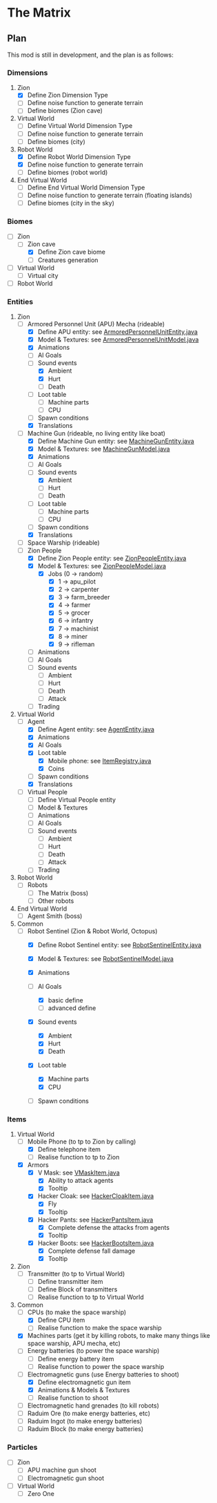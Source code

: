 # The Matrix

## Plan

This mod is still in development, and the plan is as follows:

### Dimensions

1. Zion
   - [x] Define Zion Dimension Type
   - [ ] Define noise function to generate terrain
   - [ ] Define biomes (Zion cave)

2. Virtual World
   - [ ] Define Virtual World Dimension Type
   - [ ] Define noise function to generate terrain
   - [ ] Define biomes (city)

3. Robot World
   - [x] Define Robot World Dimension Type
   - [x] Define noise function to generate terrain
   - [ ] Define biomes (robot world)

4. End Virtual World
   - [ ] Define End Virtual World Dimension Type
   - [ ] Define noise function to generate terrain (floating islands)
   - [ ] Define biomes (city in the sky)

### Biomes

- [ ] Zion
   - [ ] Zion cave
      - [x] Define Zion cave biome
      - [ ] Creatures generation
- [ ] Virtual World
   - [ ] Virtual city
- [ ] Robot World

### Entities

1. Zion
   - [ ] Armored Personnel Unit (APU) Mecha (rideable)
      - [x] Define APU entity: see [ArmoredPersonnelUnitEntity.java](src/main/java/me/jaffe2718/the_matrix/element/entity/vehicle/ArmoredPersonnelUnitEntity.java)
      - [x] Model & Textures: see [ArmoredPersonnelUnitModel.java](src/main/java/me/jaffe2718/the_matrix/client/model/entity/ArmoredPersonnelUnitModel.java)
      - [x] Animations
      - [ ] AI Goals
      - [ ] Sound events
         - [x] Ambient
         - [x] Hurt
         - [ ] Death
      - [ ] Loot table
         - [ ] Machine parts
         - [ ] CPU
      - [ ] Spawn conditions
      - [x] Translations
   - [ ] Machine Gun (rideable, no living entity like boat)
      - [x] Define Machine Gun entity: see [MachineGunEntity.java](src/main/java/me/jaffe2718/the_matrix/element/entity/vehicle/MachineGunEntity.java)
      - [x] Model & Textures: see [MachineGunModel.java](src/main/java/me/jaffe2718/the_matrix/client/model/entity/MachineGunModel.java)
      - [x] Animations
      - [ ] AI Goals
      - [ ] Sound events
         - [x] Ambient
         - [ ] Hurt
         - [ ] Death
      - [ ] Loot table
         - [ ] Machine parts
         - [ ] CPU
      - [ ] Spawn conditions
      - [x] Translations
   - [ ] Space Warship (rideable)
   - [ ] Zion People
       - [x] Define Zion People entity: see [ZionPeopleEntity.java](src/main/java/me/jaffe2718/the_matrix/element/entity/mob/ZionPeopleEntity.java)
       - [x] Model & Textures: see [ZionPeopleModel.java](src/main/java/me/jaffe2718/the_matrix/client/model/entity/ZionPeopleModel.java)
          - [x] Jobs (0 -> random)
             - [x] 1 -> apu_pilot
             - [x] 2 -> carpenter
             - [x] 3 -> farm_breeder
             - [x] 4 -> farmer
             - [x] 5 -> grocer
             - [x] 6 -> infantry
             - [x] 7 -> machinist
             - [x] 8 -> miner
             - [x] 9 -> rifleman
       - [ ] Animations
       - [ ] AI Goals
       - [ ] Sound events
          - [ ] Ambient
          - [ ] Hurt
          - [ ] Death
          - [ ] Attack
       - [ ] Trading
2. Virtual World
   - [ ] Agent
      - [x] Define Agent entity: see [AgentEntity.java](src/main/java/me/jaffe2718/the_matrix/element/entity/mob/AgentEntity.java)
      - [x] Animations
      - [x] AI Goals
      - [x] Loot table
         - [x] Mobile phone: see [ItemRegistry.java](src/main/java/me/jaffe2718/the_matrix/unit/ItemRegistry.java)
         - [x] Coins
      - [ ] Spawn conditions
      - [x] Translations
   - [ ] Virtual People
      - [ ] Define Virtual People entity
      - [ ] Model & Textures
      - [ ] Animations
      - [ ] AI Goals
      - [ ] Sound events
         - [ ] Ambient
         - [ ] Hurt
         - [ ] Death
         - [ ] Attack
      - [ ] Trading
3. Robot World
   - [ ] Robots
      - [ ] The Matrix (boss)
      - [ ] Other robots
4. End Virtual World
   - [ ] Agent Smith (boss)
5. Common
   - [ ] Robot Sentinel (Zion & Robot World, Octopus)
      - [x] Define Robot Sentinel entity: see [RobotSentinelEntity.java](src/main/java/me/jaffe2718/the_matrix/element/entity/mob/RobotSentinelEntity.java)
      - [x] Model & Textures: see [RobotSentinelModel.java](src/main/java/me/jaffe2718/the_matrix/client/model/entity/RobotSentinelModel.java)
      - [x] Animations
      - [ ] AI Goals
         - [x] basic define
         - [ ] advanced define
      - [x] Sound events
         - [x] Ambient
         - [x] Hurt
         - [x] Death
      - [x] Loot table
          - [x] Machine parts
          - [x] CPU
      - [ ] Spawn conditions


### Items

1. Virtual World
   - [ ] Mobile Phone (to tp to Zion by calling)
      - [x] Define telephone item
      - [ ] Realise function to tp to Zion
   - [x] Armors
      - [x] V Mask: see [VMaskItem.java](src/main/java/me/jaffe2718/the_matrix/element/item/VMaskItem.java)
         - [x] Ability to attack agents
         - [x] Tooltip
      - [x] Hacker Cloak: see [HackerCloakItem.java](src/main/java/me/jaffe2718/the_matrix/element/item/HackerCloakItem.java)
         - [x] Fly
         - [x] Tooltip
      - [x] Hacker Pants: see [HackerPantsItem.java](src/main/java/me/jaffe2718/the_matrix/element/item/HackerPantsItem.java)
         - [x] Complete defense the attacks from agents
         - [x] Tooltip
      - [x] Hacker Boots: see [HackerBootsItem.java](src/main/java/me/jaffe2718/the_matrix/element/item/HackerBootsItem.java)
         - [x] Complete defense fall damage
         - [x] Tooltip

2. Zion
   - [ ] Transmitter (to tp to Virtual World)
      - [ ] Define transmitter item
      - [ ] Define Block of transmitters
      - [ ] Realise function to tp to Virtual World

3. Common
   - [ ] CPUs (to make the space warship)
      - [x] Define CPU item
      - [ ] Realise function to make the space warship
   - [x] Machines parts (get it by killing robots, to make many things like space warship, APU mecha, etc)
   - [ ] Energy batteries (to power the space warship)
      - [ ] Define energy battery item
      - [ ] Realise function to power the space warship
   - [ ] Electromagnetic guns (use Energy batteries to shoot)
      - [x] Define electromagnetic gun item
      - [x] Animations & Models & Textures
      - [ ] Realise function to shoot
   - [ ] Electromagnetic hand grenades (to kill robots)
   - [ ] Raduim Ore (to make energy batteries, etc)
   - [ ] Raduim Ingot (to make energy batteries)
   - [ ] Raduim Block (to make energy batteries)

### Particles
   - [ ] Zion
      - [ ] APU machine gun shoot
      - [ ] Electromagnetic gun shoot
   - [ ] Virtual World
      - [ ] Zero One